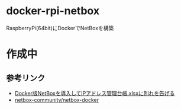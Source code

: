 # docker-rpi-netbox
RaspberryPi(64bit)にDockerでNetBoxを構築

# 作成中

## 参考リンク
- [Docker版NetBoxを導入してIPアドレス管理台帳.xlsxに別れを告げる](https://zaki-hmkc.hatenablog.com/entry/2021/01/11/171626)
- [netbox-community/netbox-docker](https://github.com/netbox-community/netbox-docker)